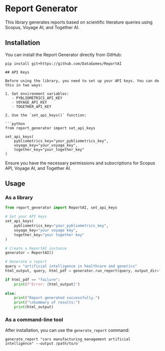 # Report Generator

This library generates reports based on scientific literature queries using Scopus, Voyage AI, and Together AI.

## Installation

You can install the Report Generator directly from GitHub:

```
pip install git+https://github.com/DataGomes/ReportAI

## API Keys

Before using the library, you need to set up your API keys. You can do this in two ways:

1. Set environment variables:
   - PYBLIOMETRICS_API_KEY
   - VOYAGE_API_KEY
   - TOGETHER_API_KEY

2. Use the `set_api_keys()` function:

```python
from report_generator import set_api_keys

set_api_keys(
    pybliometrics_key="your_pybliometrics_key",
    voyage_key="your_voyage_key",
    together_key="your_together_key"
)
```

Ensure you have the necessary permissions and subscriptions for Scopus API, Voyage AI, and Together AI.

## Usage

### As a library

```python
from report_generator import ReportAI, set_api_keys

# Set your API keys
set_api_keys(
    pybliometrics_key="your_pybliometrics_key",
    voyage_key="your voyage key",
    together_key="your together key"
)

# Create a ReportAI instance
generator = ReportAI()

# Generate a report
query = "artificial intelligence in healthcare and genetics"
html_output, query, html_pdf = generator.run_report(query, output_dir="your output directory")

if html_pdf == "failure":
    print(f"Error: {html_output}")
    
else:
    print("Report generated successfully.")
    print("\nSummary of results:")
    print(html_output)
```


### As a command-line tool

After installation, you can use the `generate_report` command:

```
generate_report "cars manufacturing management artificial intelligence" --output /path/to/o```

